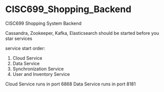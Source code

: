 # CISC699_Shopping_Backend
CISC699 Shopping System Backend

Cassandra, Zookeeper, Kafka, Elasticsearch should be started before you star services

service start order:
1. Cloud Service
2. Data Service
3. Synchronization Service
4. User and Inventory Service

Cloud Service runs in port 6868
Data Service runs in port 8181
